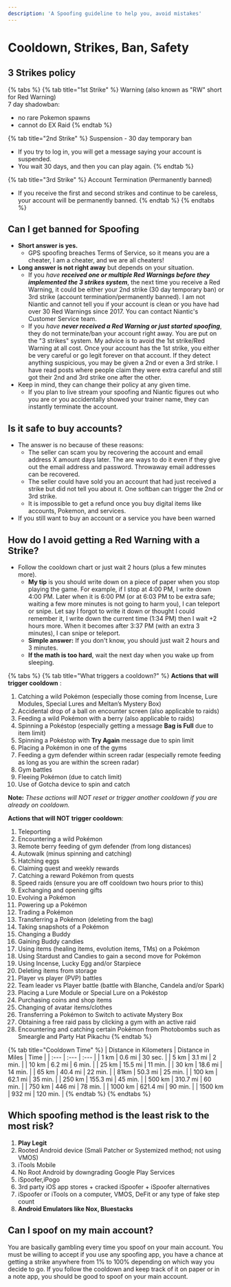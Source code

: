```yaml
---
description: 'A Spoofing guideline to help you, avoid mistakes'
---
```


# Cooldown, Strikes, Ban, Safety

## 3 Strikes policy

{% tabs %}
{% tab title="1st Strike" %}
Warning \(also known as "RW" short for Red Warning\)   
7 day shadowban:   
- no rare Pokemon spawns  
- cannot do EX Raid
{% endtab %}

{% tab title="2nd Strike" %}
 Suspension - 30 day temporary ban   
- If you try to log in, you will get a message saying your account is suspended.   
- You wait 30 days, and then you can play again. 
{% endtab %}

{% tab title="3rd Strike" %}
Account Termination \(Permanently banned\)   
- If you receive the first and second strikes and continue to be careless, your account will be permanently banned.
{% endtab %}
{% endtabs %}

## Can I get banned for Spoofing

* **Short answer is yes.**
  * GPS spoofing breaches Terms of Service, so it means you are a cheater, I am a cheater, and we are all cheaters!
* **Long answer is not right away** but depends on your situation.
  * If you _have_ _**received one or multiple Red Warnings before they implemented the 3 strikes system**_, the next time you receive a Red Warning, it could be either your 2nd strike \(30 day temporary ban\) or 3rd strike \(account termination/permanently banned\). I am not Niantic and cannot tell you if your account is clean or you have had over 30 Red Warnings since 2017. You can contact Niantic's Customer Service team.
  * If you _have_ _**never received a Red Warning or just started spoofing**_, they do not terminate/ban your account right away. You are put on the "3 strikes" system. My advice is to avoid the 1st strike/Red Warning at all cost. Once your account has the 1st strike, you either be very careful or go legit forever on that account. If they detect anything suspicious, you may be given a 2nd or even a 3rd strike. I have read posts where people claim they were extra careful and still got their 2nd and 3rd strike one after the other.
* Keep in mind, they can change their policy at any given time.
  * If you plan to live stream your spoofing and Niantic figures out who you are or you accidentally showed your trainer name, they can instantly terminate the account.

## Is it safe to buy accounts?

* The answer is no because of these reasons:
  * The seller can scam you by recovering the account and email address X amount days later. The are ways to do it even if they give out the email address and password. Throwaway email addresses can be recovered.
  * The seller could have sold you an account that had just received a strike but did not tell you about it. One softban can trigger the 2nd or 3rd strike.
  * It is impossible to get a refund once you buy digital items like accounts, Pokemon, and services.
* If you still want to buy an account or a service you have been warned



## **How do I avoid getting a Red Warning with a Strike?**

* Follow the cooldown chart or just wait 2 hours \(plus a few minutes more\).
  * **My tip** is you should write down on a piece of paper when you stop playing the game. For example, if I stop at 4:00 PM, I write down 4:00 PM. Later when it is 6:00 PM \(or at 6:03 PM to be extra safe; waiting a few more minutes is not going to harm you\), I can teleport or snipe. Let say I forgot to write it down or thought I could remember it, I write down the current time \(1:34 PM\) then I wait +2 hours more. When it becomes after 3:37 PM \(with an extra 3 minutes\), I can snipe or teleport.
  * **Simple answer:** If you don't know, you should just wait 2 hours and 3 minutes.
  * **If the math is too hard**, wait the next day when you wake up from sleeping.

{% tabs %}
{% tab title="What triggers a cooldown?" %}
**Actions that** **will** **trigger cooldown** :

1. Catching a wild Pokémon \(especially those coming from Incense, Lure Modules, Special Lures and Meltan’s Mystery Box\)
2. Accidental drop of a ball on encounter screen \(also applicable to raids\)
3. Feeding a wild Pokémon with a berry \(also applicable to raids\)
4. Spinning a Pokéstop \(especially getting a message **Bag is Full** due to item limit\)
5. Spinning a Pokéstop with **Try Again** message due to spin limit
6. Placing a Pokémon in one of the gyms
7. Feeding a gym defender within screen radar \(especially remote feeding as long as you are within the screen radar\)
8. Gym battles
9. Fleeing Pokémon \(due to catch limit\)
10. Use of Gotcha device to spin and catch

**Note:** _These actions will NOT reset or trigger another cooldown if you are already on cooldown._  
  


**Actions that** **will NOT** **trigger cooldown**:

1. Teleporting
2. Encountering a wild Pokémon
3. Remote berry feeding of gym defender \(from long distances\)
4. Autowalk \(minus spinning and catching\)
5. Hatching eggs
6. Claiming quest and weekly rewards
7. Catching a reward Pokémon from quests
8. Speed raids \(ensure you are off cooldown two hours prior to this\)
9. Exchanging and opening gifts
10. Evolving a Pokémon
11. Powering up a Pokémon
12. Trading a Pokémon
13. Transferring a Pokémon \(deleting from the bag\)
14. Taking snapshots of a Pokémon
15. Changing a Buddy
16. Gaining Buddy candies
17. Using items \(healing items, evolution items, TMs\) on a Pokémon
18. Using Stardust and Candies to gain a second move for Pokémon
19. Using Incense, Lucky Egg and/or Starpiece
20. Deleting items from storage
21. Player vs player \(PVP\) battles
22. Team leader vs Player battle \(battle with Blanche, Candela and/or Spark\)
23. Placing a Lure Module or Special Lure on a Pokéstop
24. Purchasing coins and shop items
25. Changing of avatar items/clothes
26. Transferring a Pokémon to Switch to activate Mystery Box
27. Obtaining a free raid pass by clicking a gym with an active raid
28. Encountering and catching certain Pokémon from Photobombs such as Smeargle and Party Hat Pikachu
{% endtab %}

{% tab title="Cooldown Time" %}
| Distance in Kilometers | Distance in Miles | Time |
| :--- | :--- | :--- |
| 1 km | 0.6 mi | 30 sec. |
| 5 km | 3.1 mi | 2 min. |
| 10 km | 6.2 mi | 6 min. |
| 25 km | 15.5 mi | 11 min. |
| 30 km | 18.6 mi | 14 min. |
| 65 km | 40.4 mi | 22 min. |
| 81km | 50.3 mi | 25 min. |
| 100 km | 62.1 mi | 35 min. |
| 250 km | 155.3 mi | 45 min. |
| 500 km | 310.7 mi | 60 min. |
| 750 km | 446 mi | 78 min. |
| 1000 km | 621.4 mi | 90 min. |
| 1500 km | 932 mi | 120 min. |
{% endtab %}
{% endtabs %}



## **Which spoofing method is the least risk to the most risk?**

1. **Play Legit**
2. Rooted Android device \(Smali Patcher or Systemized method; not using VMOS\)
3. iTools Mobile
4. No Root Android by downgrading Google Play Services
5. iSpoofer,iPogo 
6.  3rd party iOS app stores + cracked iSpoofer + iSpoofer alternatives
7. iSpoofer or iTools on a computer, VMOS, DeFit or any type of fake step count
8. **Android Emulators like Nox, Bluestacks**

## **Can I spoof on my main account?**

You are basically gambling every time you spoof on your main account. You must be willing to accept if you use any spoofing app, you have a chance at getting a strike anywhere from 1% to 100% depending on which way you decide to go. If you follow the cooldown and keep track of it on paper or in a note app, you should be good to spoof on your main account.

